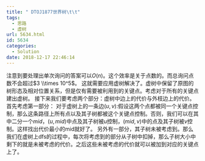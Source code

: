 ```yaml
---
title: " DTOJ1877世界树\t\t"
tags:
  - 思路
  - 虚树
url: 5634.html
id: 5634
categories:
  - Solution
date: 2018-12-17 22:46:14
---
```


注意到要处理出单次询问的答案可以$O(n)$。这个效率是关于点数的。而总询问点数不会超过$3 \\times 10^5$。 这就需要应用虚树解决了。虚树中保留了原图的树形态及相对位置关系，但是仅有需要被利用到的关键点。考虑对于所有的关键点建出虚树。 接下来我们要考虑两个部分：虚树中边上的代价与外枝边上的代价。首先考虑第一部分： 对于虚树上的一条边$(u,v)$:假设这两个点都被同一个关键点控制，那么这条路径上所有点以及其子树都被这个关键点控制。否则，我们可以在其中二分一个$mid$，$(u,mid)$中点及其子树被$u$控制，$(mid,v)$中的点及其子树被$v$控制。这样找出代价最小的mid就好了。 另外有一部分，其子树未被考虑到。那么我们在虚树上dfs的过程中，每次将考虑到的部分从子树中扣掉，那么子树大小中剩下的就是未被考虑的代价。之后这些未被考虑的代价就可以被加到对应的关键点上了。